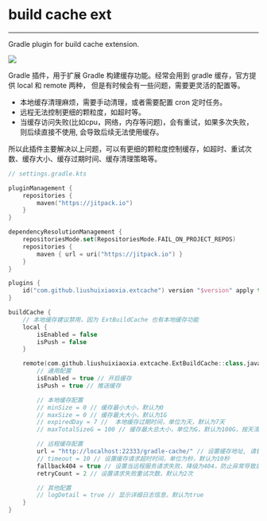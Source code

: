 # build cache ext

---

Gradle plugin for build cache extension.

[![](https://jitpack.io/v/liushuixiaoxia/build-cache-ext.svg)](https://jitpack.io/#liushuixiaoxia/build-cache-ext)

Gradle 插件，用于扩展 Gradle 构建缓存功能。经常会用到 gradle 缓存，官方提供 local 和 remote 两种， 但是有时候会有一些问题，需要更灵活的配置等。

* 本地缓存清理麻烦，需要手动清理，或者需要配置 cron 定时任务。
* 远程无法控制更细的颗粒度，如超时等。
* 当缓存访问失败(比如cpu，网络，内存等问题)，会有重试，如果多次失败，则后续直接不使用, 会导致后续无法使用缓存。

所以此插件主要解决以上问题，可以有更细的颗粒度控制缓存，如超时、重试次数、缓存大小、缓存过期时间、缓存清理策略等。

```kotlin
// settings.gradle.kts

pluginManagement {
    repositories {
        maven("https://jitpack.io")
    }
}

dependencyResolutionManagement {
    repositoriesMode.set(RepositoriesMode.FAIL_ON_PROJECT_REPOS)
    repositories {
        maven { url = uri("https://jitpack.io") }
    }
}

plugins {
    id("com.github.liushuixiaoxia.extcache") version "$version" apply true
}

buildCache {
    // 本地缓存建议禁用，因为 ExtBuildCache 也有本地缓存功能
    local {
        isEnabled = false
        isPush = false
    }

    remote(com.github.liushuixiaoxia.extcache.ExtBuildCache::class.java) {
        // 通用配置
        isEnabled = true // 开启缓存
        isPush = true // 推送缓存

        // 本地缓存配置
        // minSize = 0 // 缓存最小大小，默认为0
        // maxSize = 0 // 缓存最大大小，默认为1G
        // expiredDay = 7 //  本地缓存过期时间，单位为天，默认为7天
        // maxTotalSizeG = 100 // 缓存最大总大小，单位为G，默认为100G，按天清理，超过100G的缓存会清理全部

        // 远程缓存配置
        url = "http://localhost:22333/gradle-cache/" // 设置缓存地址, 请替换为实际地址，不设置则不使用远程缓存
        // timeout = 10 // 设置缓存请求超时时间，单位为秒，默认为10秒 
        fallback404 = true // 设置当远程服务请求失败，降级为404，防止异常导致后续无法使用缓存
        retryCount = 2 // 设置请求失败重试次数，默认为2次

        // 其他配置
        // logDetail = true // 显示详细日志信息，默认为true
    }
}
```